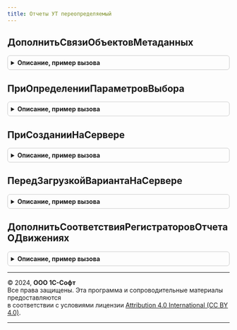 ```yaml
---
title: Отчеты УТ переопределяемый
---
```



## ДополнитьСвязиОбъектовМетаданных
<details style="margin: 1em 0; padding: 0.5em; border: 1px solid #ccc; border-radius: 6px;">

<summary style="font-weight: bold; cursor: pointer;">Описание, пример вызова</summary>

```bsl

// В данной процедуре следует описать дополнительные зависимости объектов метаданных
//   конфигурации, которые будут использоваться для связи настроек отчетов.
//
// Параметры:
//   СвязиОбъектовМетаданных - ТаблицаЗначений:
//       * ПодчиненныйРеквизит - Строка - имя реквизита подчиненного объекта метаданных.
//       * ПодчиненныйТип      - Тип    - тип подчиненного объекта метаданных.
//       * ВедущийТип          - Тип    - тип ведущего объекта метаданных.
//
Процедура ДополнитьСвязиОбъектовМетаданных(СвязиОбъектовМетаданных) Экспорт
```

Пример вызова
```bsl
ОтчетыУТПереопределяемый.ДополнитьСвязиОбъектовМетаданных(СвязиОбъектовМетаданных) 
```
</details>

## ПриОпределенииПараметровВыбора
<details style="margin: 1em 0; padding: 0.5em; border: 1px solid #ccc; border-radius: 6px;">

<summary style="font-weight: bold; cursor: pointer;">Описание, пример вызова</summary>

```bsl

// Вызывается в форме отчета перед выводом настройки.
//
// Параметры:
//  Форма - ФормаКлиентскогоПриложения
//        - РасширениеУправляемойФормыДляОтчета
//        - Неопределено - форма отчета.
//  СвойстваНастройки - Структура - описание настройки отчета, которая будет выведена в форме отчета, где:
//      * ПолеКД - ПолеКомпоновкиДанных - выводимая настройка.
//      * ОписаниеТипов - ОписаниеТипов - тип выводимой настройки.
//      * ЗначенияДляВыбора - СписокЗначений - указать объекты, которые будут предложены пользователю в списке выбора.
//                            Дополняет список объектов, уже выбранных пользователем ранее.
//                            При этом не следует присваивать в этот параметр новый список значений.
//      * ЗапросЗначенийВыбора - Запрос - указать запрос для выборки объектов, которыми необходимо дополнить
//                               ЗначенияДляВыбора. Первой колонкой (с индексом 0) должен выбираться объект,
//                               который следует добавить в ЗначенияДляВыбора.Значение.
//                               Для отключения автозаполнения в свойство ЗапросЗначенийВыбора.Текст следует записать
//                               пустую строку.
//      * ОграничиватьВыборУказаннымиЗначениями - Булево - указать Истина, чтобы ограничить выбор пользователя
//                                                значениями, указанными в ЗначенияДляВыбора (его конечным состоянием).
//      * Тип - Строка.
//
Процедура ПриОпределенииПараметровВыбора(Форма, СвойстваНастройки) Экспорт
```

Пример вызова
```bsl
ОтчетыУТПереопределяемый.ПриОпределенииПараметровВыбора(Форма, СвойстваНастройки) 
```
</details>

## ПриСозданииНаСервере
<details style="margin: 1em 0; padding: 0.5em; border: 1px solid #ccc; border-radius: 6px;">

<summary style="font-weight: bold; cursor: pointer;">Описание, пример вызова</summary>

```bsl

// Вызывается в обработчике одноименного события формы отчета после выполнения кода формы.
//
// Параметры:
//   Форма - ФормаКлиентскогоПриложения - форма отчета.
//   Отказ - Булево - признак отказа от создания формы.
//   СтандартнаяОбработка - Булево - признак выполнения стандартной (системной) обработки события.
//
Процедура ПриСозданииНаСервере(Форма, Отказ, СтандартнаяОбработка) Экспорт
```

Пример вызова
```bsl
ОтчетыУТПереопределяемый.ПриСозданииНаСервере(Форма, Отказ, СтандартнаяОбработка) 
```
</details>

## ПередЗагрузкойВариантаНаСервере
<details style="margin: 1em 0; padding: 0.5em; border: 1px solid #ccc; border-radius: 6px;">

<summary style="font-weight: bold; cursor: pointer;">Описание, пример вызова</summary>

```bsl

// Вызывается в обработчике одноименного события формы отчета после выполнения кода формы.
//
// Параметры:
//   Форма - ФормаКлиентскогоПриложения - форма отчета или настроек отчета.
//   НовыеНастройкиКД - НастройкиКомпоновкиДанных - настройки для загрузки в компоновщик настроек.
//
Процедура ПередЗагрузкойВариантаНаСервере(Форма, НовыеНастройкиКД) Экспорт
```

Пример вызова
```bsl
ОтчетыУТПереопределяемый.ПередЗагрузкойВариантаНаСервере(Форма, НовыеНастройкиКД) 
```
</details>

## ДополнитьСоответствияРегистраторовОтчетаОДвижениях
<details style="margin: 1em 0; padding: 0.5em; border: 1px solid #ccc; border-radius: 6px;">

<summary style="font-weight: bold; cursor: pointer;">Описание, пример вызова</summary>

```bsl

// Добавляет регистры для вывода в отчет о движениях по полю, отличному от Регистратор.
//
// Параметры:
//    Документ - ДокументСсылка - документ коллекцию движений которого необходимо дополнить.
//    СоответствиеРегистров - Соответствие - соответствие с данными:
//        * Ключ     - ОбъектМетаданных - регистр как объект метаданных.
//        * Значение - Строка           - имя поля регистратора.
//
Процедура ДополнитьСоответствияРегистраторовОтчетаОДвижениях(Документ, СоответствиеРегистров) Экспорт
```

Пример вызова
```bsl
ОтчетыУТПереопределяемый.ДополнитьСоответствияРегистраторовОтчетаОДвижениях(Документ, СоответствиеРегистров) 
```
</details>

---

© 2024, **ООО 1С-Софт**  
Все права защищены. Эта программа и сопроводительные материалы предоставляются  
в соответствии с условиями лицензии [Attribution 4.0 International (CC BY 4.0)](https://creativecommons.org/licenses/by/4.0/legalcode).

---
